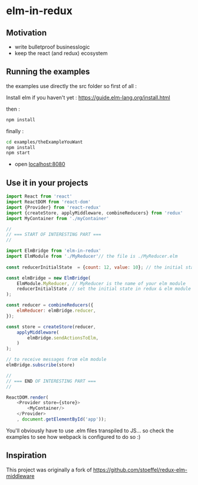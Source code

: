 # elm-in-redux

## Motivation

* write bulletproof businesslogic
* keep the react (and redux) ecosystem

## Running the examples

the examples use directly the src folder so first of all :

Install elm if you haven't yet : https://guide.elm-lang.org/install.html

then : 
```bash
npm install
```
finally :
```bash
cd examples/theExampleYouWant
npm install
npm start
```
* open [localhost:8080](http://127.0.0.1:8080)

## Use it in your projects 
```js
import React from 'react'
import ReactDOM from 'react-dom'
import {Provider} from 'react-redux'
import {createStore, applyMiddleware, combineReducers} from 'redux'
import MyContainer from './myContainer'

//
// === START OF INTERESTING PART ===
//

import ElmBridge from 'elm-in-redux'
import ElmModule from './MyReducer'// the file is ./MyReducer.elm
                                   
const reducerInitialState  = {count: 12, value: 10}; // the initial state you want

const elmBridge = new ElmBridge(
    ElmModule.MyReducer, // MyReducer is the name of your elm module
    reducerInitialState // set the initial state in redux & elm module
);

const reducer = combineReducers({
    elmReducer: elmBridge.reducer,
});

const store = createStore(reducer, 
    applyMiddleware(
        elmBridge.sendActionsToElm,
    )
);

// to receive messages from elm module
elmBridge.subscribe(store)

//
// === END OF INTERESTING PART ===
//

ReactDOM.render(
    <Provider store={store}>
        <MyContainer/>
    </Provider>
    , document.getElementById('app'));
```

You'll obviously have to use .elm files transpiled to JS... so check the examples to see how webpack is configured to do so :)

## Inspiration
This project was originally a fork of https://github.com/stoeffel/redux-elm-middleware